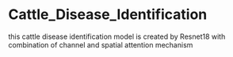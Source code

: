 # Cattle_Disease_Identification
this cattle disease identification model is created by Resnet18 with combination of channel and spatial attention mechanism 
